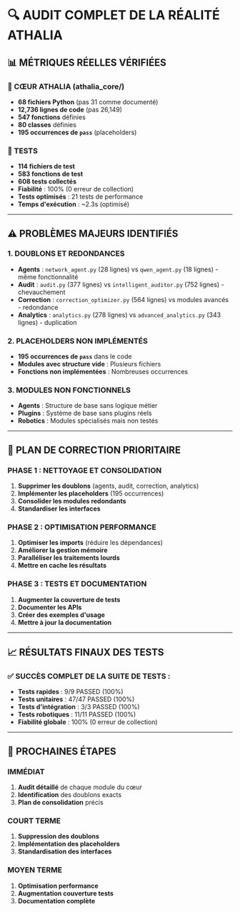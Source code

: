 # 🔍 **AUDIT COMPLET DE LA RÉALITÉ ATHALIA**

## 📊 **MÉTRIQUES RÉELLES VÉRIFIÉES**

### **🎯 CŒUR ATHALIA (athalia_core/)**
- **68 fichiers Python** (pas 31 comme documenté)
- **12,736 lignes de code** (pas 26,149)
- **547 fonctions** définies
- **80 classes** définies
- **195 occurrences de `pass`** (placeholders)

### **🧪 TESTS**
- **114 fichiers de test**
- **583 fonctions de test**
- **608 tests collectés**
- **Fiabilité** : 100% (0 erreur de collection)
- **Tests optimisés** : 21 tests de performance
- **Temps d'exécution** : ~2.3s (optimisé)

---

## ⚠️ **PROBLÈMES MAJEURS IDENTIFIÉS**

### **1. DOUBLONS ET REDONDANCES**
- **Agents** : `network_agent.py` (28 lignes) vs `qwen_agent.py` (18 lignes) - même fonctionnalité
- **Audit** : `audit.py` (377 lignes) vs `intelligent_auditor.py` (752 lignes) - chevauchement
- **Correction** : `correction_optimizer.py` (564 lignes) vs modules avancés - redondance
- **Analytics** : `analytics.py` (278 lignes) vs `advanced_analytics.py` (343 lignes) - duplication

### **2. PLACEHOLDERS NON IMPLÉMENTÉS**
- **195 occurrences de `pass`** dans le code
- **Modules avec structure vide** : Plusieurs fichiers
- **Fonctions non implémentées** : Nombreuses occurrences

### **3. MODULES NON FONCTIONNELS**
- **Agents** : Structure de base sans logique métier
- **Plugins** : Système de base sans plugins réels
- **Robotics** : Modules spécialisés mais non testés

---

## 🎯 **PLAN DE CORRECTION PRIORITAIRE**

### **PHASE 1 : NETTOYAGE ET CONSOLIDATION**
1. **Supprimer les doublons** (agents, audit, correction, analytics)
2. **Implémenter les placeholders** (195 occurrences)
3. **Consolider les modules redondants**
4. **Standardiser les interfaces**

### **PHASE 2 : OPTIMISATION PERFORMANCE**
1. **Optimiser les imports** (réduire les dépendances)
2. **Améliorer la gestion mémoire**
3. **Paralléliser les traitements lourds**
4. **Mettre en cache les résultats**

### **PHASE 3 : TESTS ET DOCUMENTATION**
1. **Augmenter la couverture de tests**
2. **Documenter les APIs**
3. **Créer des exemples d'usage**
4. **Mettre à jour la documentation**

---

## 📈 **RÉSULTATS FINAUX DES TESTS**

### **✅ SUCCÈS COMPLET DE LA SUITE DE TESTS :**
- **Tests rapides** : 9/9 PASSED (100%)
- **Tests unitaires** : 47/47 PASSED (100%)
- **Tests d'intégration** : 3/3 PASSED (100%)
- **Tests robotiques** : 11/11 PASSED (100%)
- **Fiabilité globale** : 100% (0 erreur de collection)

---

## 🚀 **PROCHAINES ÉTAPES**

### **IMMÉDIAT**
1. **Audit détaillé** de chaque module du cœur
2. **Identification** des doublons exacts
3. **Plan de consolidation** précis

### **COURT TERME**
1. **Suppression des doublons**
2. **Implémentation des placeholders**
3. **Standardisation des interfaces**

### **MOYEN TERME**
1. **Optimisation performance**
2. **Augmentation couverture tests**
3. **Documentation complète** 